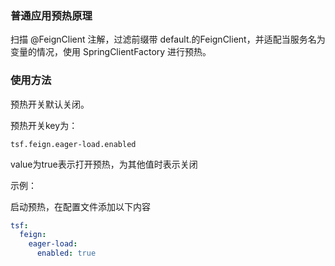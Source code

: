 ### 普通应用预热原理

扫描 @FeignClient 注解，过滤前缀带 default.的FeignClient，并适配当服务名为变量的情况，使用 SpringClientFactory 进行预热。



### 使用方法

预热开关默认关闭。

预热开关key为：

```
tsf.feign.eager-load.enabled
```

value为true表示打开预热，为其他值时表示关闭

示例：

启动预热，在配置文件添加以下内容

```yaml
tsf:
  feign:
    eager-load:
      enabled: true
```

